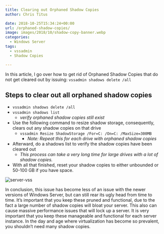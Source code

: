 ```yaml
---
title: Clearing out Orphaned Shadow Copies
author: Chris Titus

date: 2018-10-25T15:34:24+00:00
url: /orphaned-shadow-copies/
image: images/2018/10/shadow-copy-banner.webp
categories:
  - Windows Server
tags:
  - vssadmin
  - Shadow Copies

---
```

In this article, I go over how to get rid of Orphaned Shadow Copies that do not get cleared out by issuing: `vssadmin shadows delete /all` <!--more-->

## Steps to clear out all orphaned shadow copies

  * `vssadmin shadows delete /all`
  * `vssadmin shadows list` 
      * _verify orphaned shadow copies still exist_
  * Use the following command to resize shadow storage, consequently, clears out any shadow copies on that drive 
      * `vssadmin Resize ShadowStorage /For=C: /On=C: /MaxSize=300MB` 
          * _Note: Repeat this for each drive with orphaned shadow copies_
  * Afterward, do a shadows list to verify the shadow copies have been cleared out 
      * _This process can take a very long time for large drives with a lot of shadow copies._
  * With all that finished, reset your shadow copies to either unbounded or 50-100 GB if you have space.

![server-vss](/images/2018/10/shadow-copies.webp)

In conclusion, this issue has become less of an issue with the newer versions of Windows Server, but can still rear its ugly head from time to time. It&#8217;s important that you keep these pruned and functional, due to the fact a large number of shadow copies will bloat your server. This also can cause massive performance issues that will lock up a server. It is very important that you keep these manageable and functional for each server instance. In the day and age where virtualization has become so prevalent, you shouldn&#8217;t need many shadow copies.

